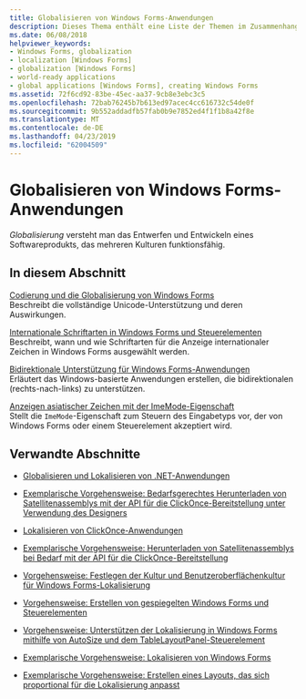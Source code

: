 ```yaml
---
title: Globalisieren von Windows Forms-Anwendungen
description: Dieses Thema enthält eine Liste der Themen im Zusammenhang mit Windows Forms-Anwendungen Globalisieren.
ms.date: 06/08/2018
helpviewer_keywords:
- Windows Forms, globalization
- localization [Windows Forms]
- globalization [Windows Forms]
- world-ready applications
- global applications [Windows Forms], creating Windows Forms
ms.assetid: 72f6cd92-83be-45ec-aa37-9cb8e3ebc3c5
ms.openlocfilehash: 72bab76245b7b613ed97acec4cc616732c54de0f
ms.sourcegitcommit: 9b552addadfb57fab0b9e7852ed4f1f1b8a42f8e
ms.translationtype: MT
ms.contentlocale: de-DE
ms.lasthandoff: 04/23/2019
ms.locfileid: "62004509"
---
```

# <a name="globalizing-windows-forms-applications"></a>Globalisieren von Windows Forms-Anwendungen

*Globalisierung* versteht man das Entwerfen und Entwickeln eines Softwareprodukts, das mehreren Kulturen funktionsfähig.

## <a name="in-this-section"></a>In diesem Abschnitt

[Codierung und die Globalisierung von Windows Forms](encoding-and-windows-forms-globalization.md)  
Beschreibt die vollständige Unicode-Unterstützung und deren Auswirkungen.

[Internationale Schriftarten in Windows Forms und Steuerelementen](international-fonts-in-windows-forms-and-controls.md)  
Beschreibt, wann und wie Schriftarten für die Anzeige internationaler Zeichen in Windows Forms ausgewählt werden.

[Bidirektionale Unterstützung für Windows Forms-Anwendungen](bi-directional-support-for-windows-forms-applications.md)  
Erläutert das Windows-basierte Anwendungen erstellen, die bidirektionalen (rechts-nach-links) zu unterstützen.

[Anzeigen asiatischer Zeichen mit der ImeMode-Eigenschaft](display-of-asian-characters-with-the-imemode-property.md)  
Stellt die `ImeMode`-Eigenschaft zum Steuern des Eingabetyps vor, der von Windows Forms oder einem Steuerelement akzeptiert wird.

## <a name="related-sections"></a>Verwandte Abschnitte

- [Globalisieren und Lokalisieren von .NET-Anwendungen](../../../standard/globalization-localization/index.md)

- [Exemplarische Vorgehensweise: Bedarfsgerechtes Herunterladen von Satellitenassemblys mit der API für die ClickOnce-Bereitstellung unter Verwendung des Designers](/visualstudio/deployment/walkthrough-downloading-satellite-assemblies-on-demand-with-the-clickonce-deployment-api-using-the-designer)

- [Lokalisieren von ClickOnce-Anwendungen](/visualstudio/deployment/localizing-clickonce-applications)

- [Exemplarische Vorgehensweise: Herunterladen von Satellitenassemblys bei Bedarf mit der API für die ClickOnce-Bereitstellung](/visualstudio/deployment/walkthrough-downloading-satellite-assemblies-on-demand-with-the-clickonce-deployment-api)

- [Vorgehensweise: Festlegen der Kultur und Benutzeroberflächenkultur für Windows Forms-Lokalisierung](https://docs.microsoft.com/previous-versions/visualstudio/visual-studio-2010/b28bx3bh(v=vs.100))

- [Vorgehensweise: Erstellen von gespiegelten Windows Forms und Steuerelementen](https://docs.microsoft.com/previous-versions/visualstudio/visual-studio-2010/xwbz5ws0(v=vs.100))

- [Vorgehensweise: Unterstützen der Lokalisierung in Windows Forms mithilfe von AutoSize und dem TableLayoutPanel-Steuerelement](https://docs.microsoft.com/previous-versions/visualstudio/visual-studio-2010/1zkt8b33(v=vs.100))

- [Exemplarische Vorgehensweise: Lokalisieren von Windows Forms](https://docs.microsoft.com/previous-versions/visualstudio/visual-studio-2010/y99d1cd3(v=vs.100))

- [Exemplarische Vorgehensweise: Erstellen eines Layouts, das sich proportional für die Lokalisierung anpasst](https://docs.microsoft.com/previous-versions/visualstudio/visual-studio-2010/7k9fa71y(v=vs.100))
